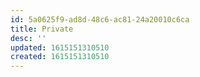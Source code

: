 ```yaml
---
id: 5a0625f9-ad8d-48c6-ac81-24a20010c6ca
title: Private
desc: ''
updated: 1615151310510
created: 1615151310510
---
```


